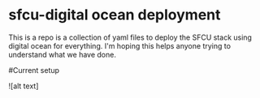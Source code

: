 # sfcu-digital ocean deployment 
This is a repo is a collection of yaml files to deploy the SFCU stack using digital ocean for everything. I'm hoping this helps anyone trying to understand what we have done. 

#Current setup

![alt text]